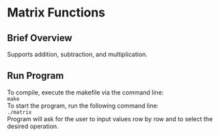 # Matrix Functions
## Brief Overview
Supports addition, subtraction, and multiplication. 

## Run Program
To compile, execute the makefile via the command line:<br />
`make`<br />
To start the program, run the following command line:<br />
`./matrix`<br />
Program will ask for the user to input values row by row and to select the desired operation. 
